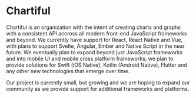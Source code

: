 # Chartiful

Chartiful is an organization with the intent of creating charts and graphs with a consistent API accross all modern front-end JavaScript frameworks and beyond. We currently have support for React, React Native and Vue, with plans to support Svelte, Angular, Ember and Native Script in the near future. We eventually plan to expand beyond just JavaScript frameworks and into mobile UI and mobile cross platform frameworks; we plan to provide solutions for Swift (iOS Native), Kotlin (Android Native), Flutter and any other new technologies that emerge over time.

Our project is currently small, but growing and we are hoping to expand our community as we provide support for additional frameworks and platforms. 
